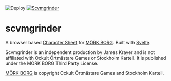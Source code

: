 ![Deploy](https://github.com/jkrayer/scvmgrinder/actions/workflows/deploy.yml/badge.svg)
[![Scvmgrinder](https://circleci.com/gh/jkrayer/scvmgrinder.svg?style=svg)](https://app.circleci.com/pipelines/github/jkrayer/scvmgrinder)

# scvmgrinder

A browser based [Character Sheet](https://jameskrayer.com/scvmgrinder/) for [MÖRK BORG](https://morkborg.com/). Built with [Svelte](https://svelte.dev/).

Scvmgrinder is an independent production by James Krayer and is not affiliated with Ockult Örtmästare Games or Stockholm Kartell. It is published under the MÖRK BORG Third Party License.

[MÖRK BORG](https://morkborg.com/) is copyright Ockult Örtmästare Games and Stockholm Kartell.
